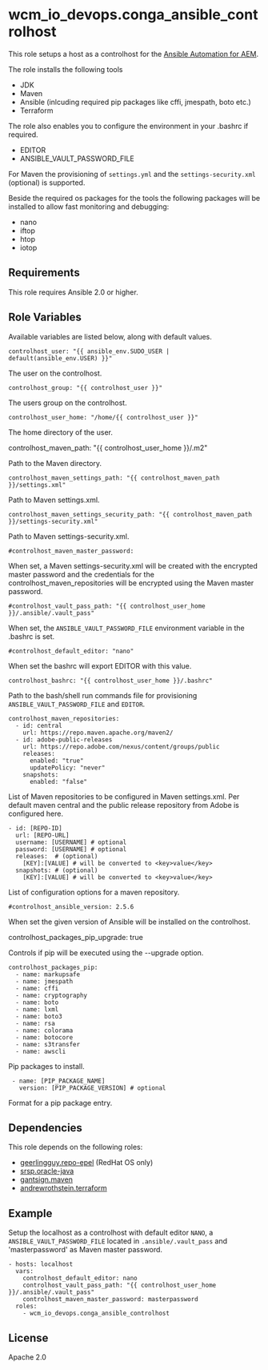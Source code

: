 # wcm_io_devops.conga_ansible_controlhost

This role setups a host as a controlhost for the
[Ansible Automation for AEM](http://devops.wcm.io/ansible.html).

The role installs the following tools
* JDK
* Maven
* Ansible (inlcuding required pip packages like cffi, jmespath, boto etc.)
* Terraform

The role also enables you to configure the environment in your .bashrc
if required.
* EDITOR
* ANSIBLE_VAULT_PASSWORD_FILE

For Maven the provisioning of `settings.yml` and the
`settings-security.xml` (optional) is supported.

Beside the required os packages for the tools the following packages
will be installed to allow fast monitoring and debugging:
* nano
* iftop
* htop
* iotop

## Requirements

This role requires Ansible 2.0 or higher.

## Role Variables

Available variables are listed below, along with default values.

    controlhost_user: "{{ ansible_env.SUDO_USER | default(ansible_env.USER) }}"

The user on the controlhost.

    controlhost_group: "{{ controlhost_user }}"

The users group on the controlhost.

    controlhost_user_home: "/home/{{ controlhost_user }}"

The home directory of the user.

controlhost_maven_path: "{{ controlhost_user_home }}/.m2"

Path to the Maven directory.

    controlhost_maven_settings_path: "{{ controlhost_maven_path }}/settings.xml"

Path to Maven settings.xml.

    controlhost_maven_settings_security_path: "{{ controlhost_maven_path }}/settings-security.xml"

Path to Maven settings-security.xml.

    #controlhost_maven_master_password:

When set, a Maven settings-security.xml will be created with the
encrypted master password and the credentials for the
controlhost_maven_repositories will be encrypted using the Maven master
password.

    #controlhost_vault_pass_path: "{{ controlhost_user_home }}/.ansible/.vault_pass"

When set, the `ANSIBLE_VAULT_PASSWORD_FILE` environment variable in the
.bashrc is set.

    #controlhost_default_editor: "nano"

When set the bashrc will export EDITOR with this value.

    controlhost_bashrc: "{{ controlhost_user_home }}/.bashrc"

Path to the bash/shell run commands file for provisioning
`ANSIBLE_VAULT_PASSWORD_FILE` and `EDITOR`.

    controlhost_maven_repositories:
      - id: central
        url: https://repo.maven.apache.org/maven2/
      - id: adobe-public-releases
        url: https://repo.adobe.com/nexus/content/groups/public
        releases:
          enabled: "true"
          updatePolicy: "never"
        snapshots:
          enabled: "false"

List of Maven repositories to be configured in Maven settings.xml. Per
default maven central and the public release repository from Adobe is
configured here.

```
- id: [REPO-ID]
  url: [REPO-URL]
  username: [USERNAME] # optional
  password: [USERNAME] # optional
  releases:  # (optional)
    [KEY]:[VALUE] # will be converted to <key>value</key>
  snapshots: # (optional)
    [KEY]:[VALUE] # will be converted to <key>value</key>
```
List of configuration options for a maven repository.

    #controlhost_ansible_version: 2.5.6

When set the given version of Ansible will be installed on the controlhost.

controlhost_packages_pip_upgrade: true

Controls if pip will be executed using the --upgrade option.

    controlhost_packages_pip:
      - name: markupsafe
      - name: jmespath
      - name: cffi
      - name: cryptography
      - name: boto
      - name: lxml
      - name: boto3
      - name: rsa
      - name: colorama
      - name: botocore
      - name: s3transfer
      - name: awscli

Pip packages to install.

     - name: [PIP_PACKAGE_NAME]
       version: [PIP_PACKAGE_VERSION] # optional

Format for a pip package entry.

## Dependencies

This role depends on the following roles:
* [geerlingguy.repo-epel](https://galaxy.ansible.com/geerlingguy/repo-epel) (RedHat OS only)
* [srsp.oracle-java](https://galaxy.ansible.com/srsp/oracle-java)
* [gantsign.maven](https://galaxy.ansible.com/gantsign/maven)
* [andrewrothstein.terraform](https://galaxy.ansible.com/andrewrothstein/terraform)

## Example

Setup the localhost as a controlhost with default editor `NANO`, a
`ANSIBLE_VAULT_PASSWORD_FILE` located in `.ansible/.vault_pass` and
'masterpassword' as Maven master password.

    - hosts: localhost
      vars:
        controlhost_default_editor: nano
        controlhost_vault_pass_path: "{{ controlhost_user_home }}/.ansible/.vault_pass"
        controlhost_maven_master_password: masterpassword
      roles:
        - wcm_io_devops.conga_ansible_controlhost

## License

Apache 2.0
